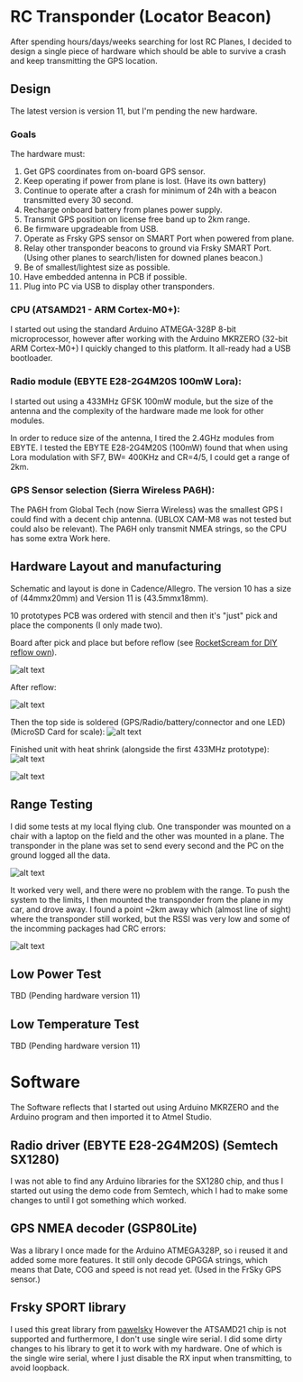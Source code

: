 # RC Transponder (Locator Beacon)
After spending hours/days/weeks searching for lost RC Planes, I decided to design a single piece of hardware which should be able to survive a crash and keep transmitting the GPS location.

## Design
The latest version is version 11, but I'm pending the new hardware.

### Goals
The hardware must:

1. Get GPS coordinates from on-board GPS sensor.
2. Keep operating if power from plane is lost. (Have its own battery)
3. Continue to operate after a crash for minimum of 24h with a beacon transmitted every 30 second.
4. Recharge onboard battery from planes power supply.
5. Transmit GPS position on license free band up to 2km range.
6. Be firmware upgradeable from USB.
7. Operate as Frsky GPS sensor on SMART Port when powered from plane.
8. Relay other transponder beacons to ground via Frsky SMART Port. (Using other planes to search/listen for downed planes beacon.)
9. Be of smallest/lightest size as possible.
10. Have embedded antenna in PCB if possible.
11. Plug into PC via USB to display other transponders. 

### CPU (ATSAMD21 - ARM Cortex-M0+):
I started out using the standard Arduino ATMEGA-328P 8-bit microprocessor, however after working with the Arduino MKRZERO (32-bit ARM Cortex-M0+) I quickly changed to this platform. It all-ready had a USB bootloader. 

### Radio module (EBYTE E28-2G4M20S 100mW Lora):
I started out using a 433MHz GFSK 100mW module, but the size of the antenna and the complexity of the hardware made me look for other modules.

In order to reduce size of the antenna, I tired the 2.4GHz modules from EBYTE.
I tested the EBYTE E28-2G4M20S (100mW) found that when using Lora modulation with SF7, BW= 400KHz and CR=4/5, I could get a range of 2km.
 
### GPS Sensor selection (Sierra Wireless PA6H):
The PA6H from Global Tech (now Sierra Wireless) was the smallest GPS I could find with a decent chip antenna. (UBLOX CAM-M8 was not tested but could also be relevant).
The PA6H only transmit NMEA strings, so the CPU has some extra Work here.


## Hardware Layout and manufacturing
Schematic and layout is done in Cadence/Allegro. The version 10 has a size of (44mmx20mm) and Version 11 is (43.5mmx18mm).

10 prototypes PCB was ordered with stencil and then it's "just" pick and place the components (I only made two).

Board after pick and place but before reflow (see [RocketScream for DIY reflow own](http://www.rocketscream.com/blog/product/tiny-reflow-controller/)).

![alt text](http://lagoni.org/Github/RCtransponder-pictures/RCtransponderV10-solderpaste-with-components.png)

After reflow:

![alt text](http://lagoni.org/Github/RCtransponder-pictures/RCtransponderV10-after-relow.png)

Then the top side is soldered (GPS/Radio/battery/connector and one LED) (MicroSD Card for scale):
![alt text](http://lagoni.org/Github/RCtransponder-pictures/RCtransponderV10-top.png)

Finished unit with heat shrink (alongside the first 433MHz prototype):
![alt text](http://lagoni.org/Github/RCtransponder-pictures/RCtransponderV10-top-vs-433.png)

![alt text](http://lagoni.org/Github/RCtransponder-pictures/RCtransponderV10-back.png)

## Range Testing
I did some tests at my local flying club. One transponder was mounted on a chair with a laptop on the field and the other was mounted in a plane.
The transponder in the plane was set to send every second and the PC on the ground logged all the data.

![alt text](http://lagoni.org/Github/RCtransponder-pictures/RCtransponderV10-second-flight-test.png)

It worked very well, and there were no problem with the range.
To push the system to the limits, I then mounted the transponder from the plane in my car, and drove away. I found a point ~2km away which (almost line of sight) where the transponder still worked, but the RSSI was very low and some of the incomming packages had CRC errors:

![alt text](http://lagoni.org/Github/RCtransponder-pictures/RCtransponderV10-car-test.png)

## Low Power Test
TBD (Pending hardware version 11)

## Low Temperature Test
TBD (Pending hardware version 11)

# Software
The Software reflects that I started out using Arduino MKRZERO and the Arduino program and then imported it to Atmel Studio.

## Radio driver (EBYTE E28-2G4M20S) (Semtech SX1280)
I was not able to find any Arduino libraries for the SX1280 chip, and thus I started out using the demo code from Semtech, which I had to make some changes to until I got something which worked.

## GPS NMEA decoder (GSP80Lite)
Was a library I once made for the Arduino ATMEGA328P, so i reused it and added some more features. It still only decode GPGGA strings, which means that Date, COG and speed is not read yet. (Used in the FrSky GPS sensor.)

## Frsky SPORT library
I used this great library from [pawelsky](https://www.rcgroups.com/forums/showthread.php?2245978-FrSky-S-Port-telemetry-library-easy-to-use-and-configurable) However the ATSAMD21 chip is not supported and furthermore, I don't use single wire serial.
I did some dirty changes to his library to get it to work with my hardware. One of which is the single wire serial, where I just disable the RX input when transmitting, to avoid loopback.
